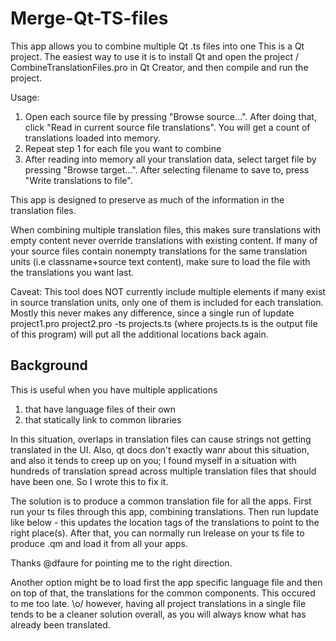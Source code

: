 # Merge-Qt-TS-files
This app allows you to combine multiple Qt .ts files into one
This is a Qt project. The easiest way to use it is to install Qt and open the project / CombineTranslationFiles.pro in Qt Creator, and then compile and run the project.

Usage: 
1. Open each source file by pressing "Browse source...". After doing that, click "Read in current source file translations". You will get a count of translations loaded into memory.
2. Repeat step 1 for each file you want to combine
3. After reading into memory all your translation data, select target file by pressing "Browse target...". After selecting filename to save to, press "Write translations to file". 

This app is designed to preserve as much of the information in the translation files. 

When combining multiple translation files, this makes sure translations with empty content never override translations with existing content. If many of your source files contain nonempty translations for the same translation units (i.e classname+source text content), make sure to load the file with the translations you want last.

Caveat: This tool does NOT currently include multiple <location> elements if many exist in source translation units, only one of them is included for each translation. Mostly this never makes any difference, since a single run of lupdate project1.pro project2.pro -ts projects.ts (where projects.ts is the output file of this program) will put all the additional locations back again. 

## Background

This is useful when you have multiple applications

1. that have language files of their own
2. that statically link to common libraries
    
In this situation, overlaps in translation files can cause strings not getting translated in the UI.
Also, qt docs don't exactly wanr about this situation, and also it tends to creep up on you; I found myself in a situation with hundreds of translation spread across multiple translation files that should have been one. So I wrote this to fix it.

The solution is to produce a common translation file for all the apps. First run your ts files through this app, combining translations. Then run lupdate like below - this updates the location tags of the translations to point to the right place(s).
After that, you can normally run lrelease on your ts file to produce .qm and load it from all your apps.

Thanks @dfaure for pointing me to the right direction.

Another option might be to load first the app specific language file and then on top of that, the translations for the common components. This occured to me too late. \o/ however, having all project translations in a single file tends to be a cleaner solution overall, as you will always know what has already been translated.
